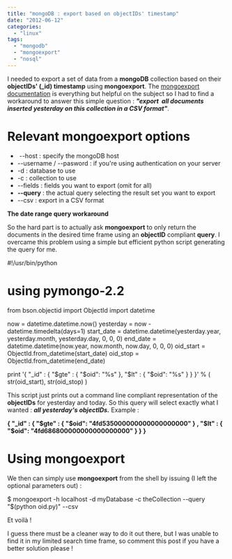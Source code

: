 ```yaml
---
title: "mongoDB : export based on objectIDs' timestamp"
date: "2012-06-12"
categories: 
  - "linux"
tags: 
  - "mongodb"
  - "mongoexport"
  - "nosql"
---
```


I needed to export a set of data from a **mongoDB** collection based on their **objectIDs' (\_id) timestamp** using **mongoexport**. The [mongoexport documentation](http://www.mongodb.org/display/DOCS/mongoexport) is everything but helpful on the subject so I had to find a workaround to answer this simple question : **_"export  all documents inserted yesterday on this collection in a CSV format"_**.

# Relevant mongoexport options

-  --host : specify the mongoDB host
- \--username / --pasword : if you're using authentication on your server
- \-d : database to use
- \-c : collection to use
- \--fields : fields you want to export (omit for all)
- **\--query** : the actual query selecting the result set you want to export
- \--csv : export in a CSV format

**The date range query workaround**

So the hard part is to actually ask **mongoexport** to only return the documents in the desired time frame using an **objectID** compliant **query**. I overcame this problem using a simple but efficient python script generating the query for me.

#!/usr/bin/python

# using pymongo-2.2
from bson.objectid import ObjectId
import datetime

now = datetime.datetime.now()
yesterday = now - datetime.timedelta(days=1)
start\_date = datetime.datetime(yesterday.year, yesterday.month, yesterday.day, 0, 0, 0)
end\_date = datetime.datetime(now.year, now.month, now.day, 0, 0, 0)
oid\_start = ObjectId.from\_datetime(start\_date)
oid\_stop = ObjectId.from\_datetime(end\_date)

print '{ "\_id" : { "$gte" : { "$oid": "%s" }, "$lt" : { "$oid": "%s" } } }' % ( str(oid\_start), str(oid\_stop) )

This script just prints out a command line compliant representation of the **objectIDs** for yesterday and today. So this query will select exactly what I wanted : _**all yesterday's objectIDs.**_ Example :

__{ "\_id" : { "$gte" : { "$oid": "4fd535000000000000000000" } , "$lt" : { "$oid": "4fd686800000000000000000" } } }__

# Using mongoexport

We then can simply use **mongoexport** from the shell by issuing (I left the optional parameters out) :

$ mongoexport -h localhost -d myDatabase -c theCollection --query "$(python oid.py)" --csv

Et voilà !

I guess there must be a cleaner way to do it out there, but I was unable to find it in my limited search time frame, so comment this post if you have a better solution please !
